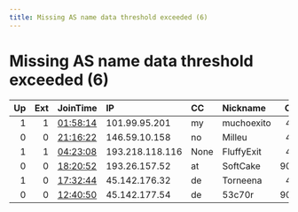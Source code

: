 ```yaml
---
title: Missing AS name data threshold exceeded (6)
---
```


# Missing AS name data threshold exceeded (6)

|   Up |   Ext | JoinTime                                                                                            | IP              | CC   | Nickname   |   ORp |   Dirp | Version   | Contact                      | OS    |   eFamMembers |
|-----:|------:|:----------------------------------------------------------------------------------------------------|:----------------|:-----|:-----------|------:|-------:|:----------|:-----------------------------|:------|--------------:|
|    1 |     1 | [01:58:14](https://metrics.torproject.org/rs.html#details/90203F006C0FB7F5EF4CAD74D0E279A77BF545DF) | 101.99.95.201   | my   | muchoexito |   443 |     80 | 0.4.4.6   | enrollado@protonmail.ch      | Linux |             1 |
|    0 |     0 | [21:16:22](https://metrics.torproject.org/rs.html#details/BD73F694CDFD0011BF6D3B528E157BD8D9567670) | 146.59.10.158   | no   | Milleu     |   443 |      0 | 0.4.4.6   | purtygoodprivacy at proto    | Linux |             1 |
|    1 |     1 | [04:23:08](https://metrics.torproject.org/rs.html#details/573EE5B081845411D6A83D49F3B5BD6216FDA8F6) | 193.218.118.116 | None | FluffyExit |   443 |     80 | 0.3.5.12  | Coin Runner &lt;coinrunner A | Linux |             1 |
|    0 |     0 | [18:20:52](https://metrics.torproject.org/rs.html#details/9532EC866CB17B9818AAA33144A9FDC675BFB27B) | 193.26.157.52   | at   | SoftCake   |  9002 |   9031 | 0.4.4.6   | pwnednode@danwin1210.me      | Linux |             1 |
|    1 |     0 | [17:32:44](https://metrics.torproject.org/rs.html#details/414000EFBAD6EBC143E843BF2B651C9656578A44) | 45.142.176.32   | de   | Torneena   |   443 |      0 | 0.4.4.6   | 0xFFFFFFFF &lt;btorneena@ei  | Linux |             1 |
|    0 |     0 | [12:40:50](https://metrics.torproject.org/rs.html#details/D4A3F8343C3B4105EF082913A69A17D8DE7F4872) | 45.142.177.54   | de   | 53c70r     |  9001 |      0 | 0.4.3.7   | mail@53c70r.de               | Linux |             1 |
